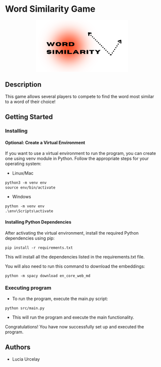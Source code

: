 # Word Similarity Game
<p align="center">
  <img src="assets/logo_word_sim.png" alt= “logo_word_sim” width="60%" style="display: block; margin: 0 auto">
</p>

## Description

This game allows several players to compete to find the word most similar to a word of their choice!

## Getting Started

### Installing

#### Optional: Create a Virtual Environment
If you want to use a virtual environment to run the program, you can create one using venv module in Python. Follow the appropriate steps for your operating system:
* Linux/Mac
```
python3 -m venv env
source env/bin/activate
```
* Windows
```
python -m venv env
.\env\Scripts\activate
```

#### Installing Python Dependencies
After activating the virtual environment, install the required Python dependencies using pip:
```
pip install -r requirements.txt
```
This will install all the dependencies listed in the requirements.txt file.

You will also need to run this command to download the embeddings:
```
python -m spacy download en_core_web_md 
```

### Executing program
* To run the program, execute the main.py script:
```
python src/main.py
```
* This will run the program and execute the main functionality.

Congratulations! You have now successfully set up and executed the program.


## Authors

* Lucia Urcelay


